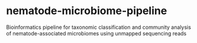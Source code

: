 # nematode-microbiome-pipeline
Bioinformatics pipeline for taxonomic classification and community analysis of nematode-associated microbiomes using unmapped sequencing reads
